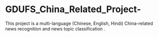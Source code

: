 # GDUFS_China_Related_Project-
This project is a multi-language (Chinese, English, Hindi) China-related news recognition and news topic classification .
